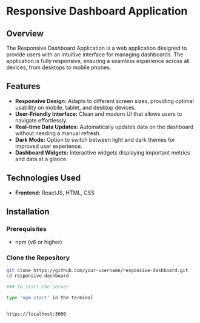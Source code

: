 # Responsive Dashboard Application

## Overview

The Responsive Dashboard Application is a web application designed to provide users with an intuitive interface for managing dashboards. The application is fully responsive, ensuring a seamless experience across all devices, from desktops to mobile phones.

## Features

- **Responsive Design:** Adapts to different screen sizes, providing optimal usability on mobile, tablet, and desktop devices.
- **User-Friendly Interface:** Clean and modern UI that allows users to navigate effortlessly.
- **Real-time Data Updates:** Automatically updates data on the dashboard without needing a manual refresh.
- **Dark Mode:** Option to switch between light and dark themes for improved user experience.
- **Dashboard Widgets:** Interactive widgets displaying important metrics and data at a glance.


## Technologies Used

- **Frontend:** ReactJS, HTML, CSS


## Installation

### Prerequisites

- npm (v6 or higher)

### Clone the Repository

```bash
git clone https://github.com/your-username/responsive-dashboard.git
cd responsive-dashboard

### To start the server

type 'npm start' in the terminal


https://localhost:3000 

